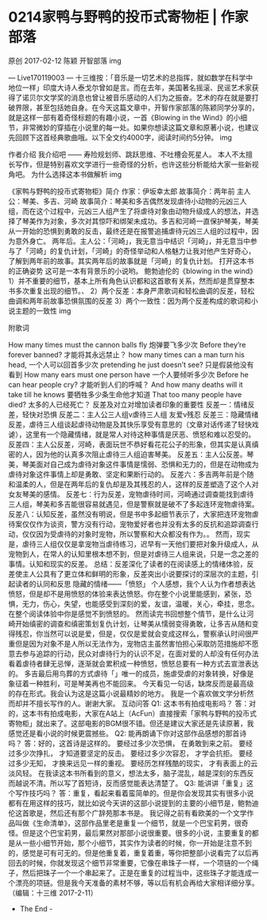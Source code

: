 # 0214家鸭与野鸭的投币式寄物柜 | 作家部落
原创 2017-02-12 陈颖 开智部落
img

— Live170119003 —
十三维按：「音乐是一切艺术的总指挥，就如数学在科学中地位一样」印度大诗人泰戈尔曾如是言。而在去年，美国著名摇滚、民谣艺术家获得了诺贝尔文学奖的消息也曾让被音乐感动的人们为之振奋。艺术的存在就是要打破界限，甚至包括她自身。在今天这篇文章中，开智作家部落的陈颖同学分享的，就是这样一部有着奇怪标题的有趣小说，一首《Blowing in the Wind》的小细节，非常微妙的穿插在小说里的每一处。如果你想读这篇文章和原著小说，也建议先回顾下这首经典歌曲哦。以下全文约4000字，阅读时间约5分钟。
img

作者介绍
我介绍吧 —— 寿险规划师、跳跃思维、不吐槽会死星人。
本人不太擅长写作，但是特别喜欢文学进行一些奇怪的分析，也许这些分析能给大家一些新视角吧。
为什么选择这本书做解析
img

《家鸭与野鸭的投币式寄物柜》简介
作家：伊坂幸太郎
故事简介：两年前
主人公：琴美、多吉、河崎
故事简介：琴美和多吉偶然发现虐待小动物的元凶三人组，而在这个过程中，元凶三人组产生了将虐待对象由动物升级成人的想法，并选择了琴美作为对象，多次对其惊吓和绑架未成功。多吉和河崎一直保护琴美，琴美从一开始的恐惧到勇敢的反击，最终还是在报警追捕虐待元凶三人组的过程中，因为意外身亡。 两年后。主人公：「河崎」，我无意当中结识「河崎」，并无意当中参与了「河崎」的复仇计划，「河崎」的奇怪举动和人格魅力让我对他产生好奇心，了解到两年前的故事。其实两年后的故事就是「河崎」的复仇计划。
打开这本书的正确姿势
这可是一本有背景乐的小说哟。
鲍勃迪伦的《blowing in the wind》
1）并不重要的细节，基本上所有角色认识都和这首歌有关系，然而却是贯穿整本书多次重复出现的细节。、 2）两个反差：本身严肃歌词和轻松曲调的反差，轻松曲调和两年前故事恐惧氛围的反差 3）两个一致性：因为两个反差构成的歌词和小说主题的一致性
img

附歌词

How many times must the cannon balls fly 炮弹要飞多少次
Before they’re forever banned? 才能将其永远禁止？
how many times can a man turn his head, 一个人可以回首多少次
pretending he just doesn’t see? 只是假装他没有看到
How many ears must one person have 一个人要倾听多少次
Before he can hear people cry? 才能听到人们的呼喊？
And how many deaths will it take till he knows 要牺牲多少条生命他才知道
That too many people have died? 太多的人已经死亡？
反差及对立对增加读者印象的重要性
反差一：情绪反差，轻快对恐惧
反差二：主人公三人组v虐待三人组 友爱v残忍
反差三：隐藏情绪反差，虐待三人组谈起虐待动物是及其快乐享受有意思的（文章对话传递了轻快戏谑），这里有一个隐藏情绪，就是常人对待这种事情是厌恶、愤怒和难以忍受的。
反差四：主人公反差，河崎，表面玩世不恭好看花花公子的形象，但其实是认真缜密的人，因为他的认真多次阻止虐待三人组迫害琴美。
反差五：主人公反差。琴美，琴美面对自己成为虐待对象这件事情是懦弱、恐惧和无力的，但是在动物成为虐待对象这件事情上却是勇敢、坚定和果断行动的。
反差六：多吉两年前是个随和温柔的人，但是在两年后的复仇却是及其残忍的人，这样的反差塑造了这个人对女友琴美的感情。
反差七：行为反差，宠物虐待时间，河崎通过调查能找到虐待三人组，琴美和多吉能很容易就遇见，但是警察就是破不了多起连环宠物虐待案。
反差八：认知反差，虽然没有明说，但是书中多起细节表示了，大家把连环宠物虐待案仅仅作为谈资，警方没有行动，宠物爱好者也并没有太多的反抗和追踪调查行动，仅仅因为受虐待的对象时宠物，所以警察和大众都没有作为。。 然而，现实是，虐待三人组仅仅是拿宠物当虐待练习，迟早有一天他们要把对象升级成人，从宠物到人，在常人的认知里根本想不到，但是对虐待三人组来说，只是一念之差的事情。认知和现实的反差。
总结：反差深化了读者的在阅读感上的情绪体验，反差使主人公具有了更立体和鲜明的形象，反差突出小说要探讨的深层次的主题，引起读者的认同和反思
隐藏的情绪——「愤怒」
个人感想，我个人认为作者想表达愤怒，但是却不是用愤怒的体验来表达愤怒。你在整个小说里能感到，紧张，恐惧，无力，伤心，失望，也能感受到深刻的爱，友谊，温暖，关心，牵挂，思念。在整个阅读体验中你是感觉不到愤怒的。
然而读完书回想整个情节，是什么让河崎开始缜密的调查和缜密策划复仇计划，让琴美从懦弱变得勇敢，让多吉从随和变得残忍，你当然可以说是爱，但是，仅仅是爱就会变成这样么，警察承认时间很严重但是因为对象不是人所以无法作为，宠物店主虽然害怕担心采取防范措施却不愿意去参与追踪的行动，民众对虐待行为的认识不足，在面对爱的人却没有任何办法看着虐待者肆无忌惮，逐渐就会累积成一种愤怒，愤怒总要有一种方式去宣泄表达的。
多吉最后用鸟葬的方式虐待「」唯一的成员，施虐受虐的对象转换，好像是象征着一种胜利，可是琴美再也不能回来。
今天看见一句话，缺席反而是最高级的存在形式。我会认为这是这篇小说最精妙的地方。
我是一个喜欢做文学分析然而却并不擅长写作的人。谢谢大家。
互动问答
Q1: 这本书有拍成电影吗？
答：对的，这本书有拍成电影，大家在A站上（AcFun）直接搜索「家鸭与野鸭的投币式寄物柜」就出来了。这部电影的BGM很不错。但还是建议大家还是先读原著，我感觉还是看小说的时候更震撼些。
Q2: 能再朗诵下你对这部作品感想的那首诗吗？
答：好的，这首诗是这样的。
要经过多少次恐惧， 在勇敢到来之前。
要经过多少次挣扎， 才知道要坚定的反击。
要经过多少次容忍， 才学会抗拒。
要经过多少无知， 才换来远见一样的重视。
要经历怎样残酷的现实， 才有表面上的云淡风轻。
在我读这本书所看到的意义，想法太多，脑子混乱，越是深刻的东西反而越说不清。所以写了首短诗，反而感觉能表达清楚了。
Q3: 能讲讲「重复」这个写作技巧吗？
答：重复，看起来看着蛮简单的。但是你会发现其实有很多小说都有在用这样的技巧，就比如说今天讲的这部小说提到的主要的小细节是，鲍勃迪伦这首歌是，然后还有那个广辞苑那本书是。
我记得之前有看欧美的一个文学作品叫做《生命清单》，这部作品里老是重复一个细节，就是一个巴宝莉男，很奇怪。但是这个巴宝莉男，最后果然对那部小说很重要。很多的小说，主要重复的都是从一些小细节开始，那个小细节，其实作为读者的时候，你一开始是注意不到的，感觉是可有可无的。但是他重复着，重复着重，等你把整部小说看完了以后再回去的时候，你就发现这个细节非常重要，它像在串珠子一样，一个项链的一个绳子，然后把珠子一个一个串起来了。正是在重复的过程当中，这些珠子才能连成一个漂亮的项链。但是我今天准备的素材不够，等以后有机会再给大家相详细分享。
（编辑：十三维 2017-2-11）
- The End -